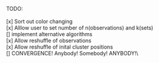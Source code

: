 TODO:\
\
[x] Sort out color changing\
[x] Alllow user to set number of n(observations) and k(sets)\
[] implement alternative algorithms\
[x] Allow reshuffle of observations\
[x] Allow reshuffle of inital cluster positions\
[] CONVERGENCE! Anybody! Somebody! ANYBODY!\
